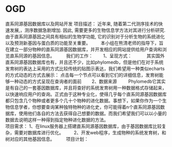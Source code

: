 # OGD
 直系同源基因数据库以及网站开发
 
 
 项目描述：
 
 
     近年来, 随着第二代测序技术的快速发展,，测序数据急剧增加. 因此, 需要更多的生物信息学方法对其进行分析研究. 由于直系同源基因之间具有相似的生物学功能, 它的识别对于分析生物的系统进化以及预测新基因与蛋白质的功能至关重要。
 　　本小组在熊清老师的指导下，旨在建立一部分物种的直系同源基因数据库，并开发相应的网站提供给用户查询和浏览直系同源的基因信息。
 　　
 我们的工作：
 　　1、呈现方式：
 　　　其实国外直系同源基因数据库也有，并且还不少，比如phylomedb，但是他们在对于系统发育树的表达上采用的方式比较传统的贴图示表达，我们希望用一种类似echarts的方式动态的方式去展示：
 
 点击每一个节点可以看到它们的详细信息，发育树能够一种动态的方式呈现在查询者的面前
 
 
 　　2、数据来源
 　　  Phylomedb它其实是有自己的一套基因数据库，并且将查好的系统发育树用一种数据格式存储起来，以快速响应用户的查询。正式由于这种专业化，使得几乎每个直系同源基因数据库都只包含几个物种或者更多个几十个物种的进化数据。事想下，如果你作为一个生物信息学者，你想要查询某种独特物种的进化史，你可能得着n个直系同源基因数据库，使用他们各自的方法去获得自己想要的数据。而我们希望我们可以以小量的数据去说明这样一种得到指定物种进化数据的方法。
 　　
       
 
 项目需求：
     1、在linux服务器上搭建直系同源基因数据库，由于基因数据库比较复杂，需要对数据库进行优化。
 　　2、开发web程序，生成物种的系统发育树，和树对应的其他基因信息。
 　　
 
 项目计划：
 